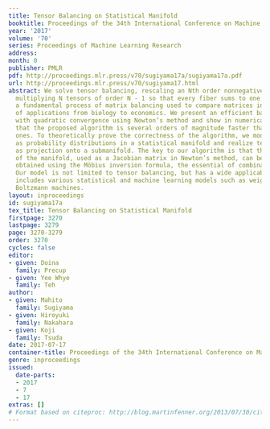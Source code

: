 ```yaml
---
title: Tensor Balancing on Statistical Manifold
booktitle: Proceedings of the 34th International Conference on Machine Learning
year: '2017'
volume: '70'
series: Proceedings of Machine Learning Research
address: 
month: 0
publisher: PMLR
pdf: http://proceedings.mlr.press/v70/sugiyama17a/sugiyama17a.pdf
url: http://proceedings.mlr.press/v70/sugiyama17.html
abstract: We solve tensor balancing, rescaling an Nth order nonnegative tensor by
  multiplying N tensors of order N - 1 so that every fiber sums to one. This generalizes
  a fundamental process of matrix balancing used to compare matrices in a wide range
  of applications from biology to economics. We present an efficient balancing algorithm
  with quadratic convergence using Newton’s method and show in numerical experiments
  that the proposed algorithm is several orders of magnitude faster than existing
  ones. To theoretically prove the correctness of the algorithm, we model tensors
  as probability distributions in a statistical manifold and realize tensor balancing
  as projection onto a submanifold. The key to our algorithm is that the gradient
  of the manifold, used as a Jacobian matrix in Newton’s method, can be analytically
  obtained using the Möbius inversion formula, the essential of combinatorial mathematics.
  Our model is not limited to tensor balancing, but has a wide applicability as it
  includes various statistical and machine learning models such as weighted DAGs and
  Boltzmann machines.
layout: inproceedings
id: sugiyama17a
tex_title: Tensor Balancing on Statistical Manifold
firstpage: 3270
lastpage: 3279
page: 3270-3279
order: 3270
cycles: false
editor:
- given: Doina
  family: Precup
- given: Yee Whye
  family: Teh
author:
- given: Mahito
  family: Sugiyama
- given: Hiroyuki
  family: Nakahara
- given: Koji
  family: Tsuda
date: 2017-07-17
container-title: Proceedings of the 34th International Conference on Machine Learning
genre: inproceedings
issued:
  date-parts:
  - 2017
  - 7
  - 17
extras: []
# Format based on citeproc: http://blog.martinfenner.org/2013/07/30/citeproc-yaml-for-bibliographies/
---
```

